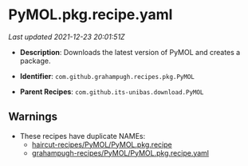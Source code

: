 # PyMOL.pkg.recipe.yaml

_Last updated 2021-12-23 20:01:51Z_

- **Description**: Downloads the latest version of PyMOL and creates a package.

- **Identifier**: `com.github.grahampugh.recipes.pkg.PyMOL`

- **Parent Recipes**: `com.github.its-unibas.download.PyMOL`


## Warnings

- These recipes have duplicate NAMEs:
    - [haircut-recipes/PyMOL/PyMOL.pkg.recipe](/autopkg-dupe-tracker/haircut-recipes/PyMOL/PyMOL.pkg.recipe)
    - [grahampugh-recipes/PyMOL/PyMOL.pkg.recipe.yaml](/autopkg-dupe-tracker/grahampugh-recipes/PyMOL/PyMOL.pkg.recipe.yaml)